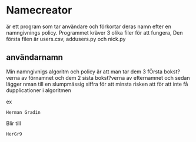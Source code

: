 # Namecreator

är ett program som tar användare och förkortar deras namn efter en namngivnings policy. Programmet kräver 3 olika filer för att fungera,
Den första filen är users.csv, addusers.py och nick.py

## användarnamn

Min namngivnigs algoritm och policy är att man tar dem 3 fÖrsta bokst?verna av förnamnet och dem 2 sista bokst?verna av efternamnet och sedan lägger nman till en slumpmässig siffra för att
minsta risken att för att inte få dupplicationer i algoritmen

ex

    Herman Gradin

Blir till

    HerGr9



